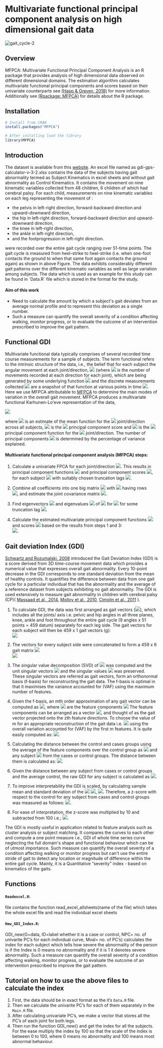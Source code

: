 
# Multivariate functional principal component analysis on high dimensional gait data

![gait_cycle-2](https://user-images.githubusercontent.com/72037180/120051152-6539ce00-c017-11eb-9de6-6d3547242e7c.png)

## Overview

MFPCA: Multivariate Functional Principal Component Analysis is an R package that provides analysis of high dimensional data observed on different dimensional domains. The estimation algorithm calculates multivariate functional principal components and scores based on their univariate counterparts see [(Happ & Greven, 2018)](https://doi.org/10.1080%2F01621459.2016.1273115) for more information. Additionally see [(Rpackage: MFPCA)](https://cran.r-project.org/web/packages/MFPCA/index.html) for details about the R package.

## Installation

```r
# Install from CRAN
install.packages("MFPCA")

# After installing load the library
library(MFPCA)
```

## Introduction
The dataset is available from this [website](https://wwrichard.net/resources/gps-map-and-gdi-calculators/). An excel file named as gdi-gps-calculator-v-3-2.xlsx contains the data of the subjects having gait abnormality termed as Subject Kinematics in excel sheets and without gait abnormality as Control Kinematics. It contains the movement on nine kinematic variables collected from 48 children, 6 children of which had cerebral palsy. For each child, measurements on nine kinematic variables on each leg representing the movement of :
<ul>
<li>the pelvis in left-right direction, forward-backward direction and upward-downward direction,</li>
<li>the hip in left-right direction, forward-backward direction and upward-downward direction,</li>
<li>the knee in left-right direction,</li>
<li>the ankle in left-right direction,</li>
<li>and the footprogression in left-right direction.</li>
</ul>
were recorded over the entire gait cycle ranging over 51-time points. The gait cycle is measured from heel-strike to heel-strike (i.e. when one-foot contacts the ground to when that same foot again contacts the ground again) as shown in above Figure. The data exhibits considerably different gait patterns over the different kinematic variables as well as large variation among subjects. The data which is used as an example for this study can be found in `Data.R` file which is stored in the format for the study.


#### Aim of this work
 <ul>
<li> Need to calculate the amount by which a subject's gait deviates from an average normal profile and to represent this deviation as a single number.</li>
<li> Such a measure can quantify the overall severity of a condition affecting walking, monitor progress, or to evaluate the outcome of an intervention prescribed to improve the gait pattern.</li>
</ul>

## Functional GDI
Multivariate functional data typically comprises of several recorded time course measurements for a sample of subjects. The term functional refers to the intrinsic structure of the data, i.e., the belief that for each subject the angular movement at each joint/direction, <img src="https://render.githubusercontent.com/render/math?math=%24j%3D1%2C%5Cldots%2CQ%24"> (where <img src="https://render.githubusercontent.com/render/math?math=%24Q%24"> is the number of movements recorded at each direction for each joint), which are being generated by some underlying function <img src="https://render.githubusercontent.com/render/math?math=%24X_%7Bj%7D%24"> and the discrete measurements collected <img src="https://render.githubusercontent.com/render/math?math=%24X_%7B1%7D(t_1)%2C%5Cldots%2CX_%7BQ%7D(t_%7BN%7D)%24"> are a snapshot of that function at various points in time <img src="https://render.githubusercontent.com/render/math?math=%24t_1%2C%5Cldots%2Ct_N%24">. 
Here we use MFPCA attributable to [MFPCA](https://doi.org/10.1080%2F01621459.2016.1273115) to determine the main modes of variation in the overall gait movement. MFPCA produces a multivariate functional Karhunen-Lo\'eve representation of the data, <br>

<img src="https://render.githubusercontent.com/render/math?math=%5Chat%7BX%7D_%7Bj%7D(t)%20%5Capprox%20%5Chat%7B%5Cmu%7D_%7Bj%7D(t)%2B%5Csum_%7Bw%3D1%7D%5E%7BW%7D%20%5Chat%7B%5Crho%7D_%7Bw%7D%5Chat%7B%5Cpsi%7D%5E%7B(j)%7D_%7Bw%7D(t)%2C"> <br>

where <img src="https://render.githubusercontent.com/render/math?math=%24%5Chat%7B%5Cmu%7D_%7Bj%7D(t)%24"> is an estimate of the mean function for the <img src="https://render.githubusercontent.com/render/math?math=%24j%5E%7Bth%7D%24"> joint/direction across all subjects, <img src="https://render.githubusercontent.com/render/math?math=%24%5Chat%7B%5Crho%7D_%7Bw%7D%24"> is the <img src="https://render.githubusercontent.com/render/math?math=%24w%5E%7Bth%7D%24"> principal component score and <img src="https://render.githubusercontent.com/render/math?math=%24%5Chat%7B%5Cpsi%7D%5E%7B(j)%7D_%7Bw%7D(t)%24"> is the <img src="https://render.githubusercontent.com/render/math?math=%24w%5E%7Bth%7D%24"> principal component function for the <img src="https://render.githubusercontent.com/render/math?math=%24j%5E%7Bth%7D%24"> joint/direction. The number of principal components <img src="https://render.githubusercontent.com/render/math?math=%24W%24"> is determined by the percentage of variance explained. <br>

#### Multivariate functional principal component analysis (MFPCA) steps:

1. Calculate a univariate FPCA for each joint/direction <img src="https://render.githubusercontent.com/render/math?math=%24j%3D1%2C%5Cldots%2CQ%24">. This results in principal component functions <img src="https://render.githubusercontent.com/render/math?math=%24%5Chat%7B%5Cphi%7D%5E%7Bj%7D_1%2C%5Cldots%2C%5Chat%7B%5Cphi%7D%5E%7Bj%7D_%7BK_j%7D%24"> and principal component scores <img src="https://render.githubusercontent.com/render/math?math=%24%5Chat%7B%5Cxi%7D%5E%7Bj%7D_1%2C%5Cldots%2C%5Chat%7B%5Cxi%7D%5E%7Bj%7D_%7BK_j%7D%24">, for each subject <img src="https://render.githubusercontent.com/render/math?math=%24i%3D1%2C%5Cldots%2CM%24"> with suitably chosen truncation lags <img src="https://render.githubusercontent.com/render/math?math=%24K_j%24">.  <br>

2. Combine all coefficients into one big matrix <img src="https://render.githubusercontent.com/render/math?math=%24%5CXi%20%5Cin%20%5Cmathbb%7BR%7D%5E%7BM%20%5Ctimes%20K_%7B%2B%7D%7D%24"> with <img src="https://render.githubusercontent.com/render/math?math=%24K_%7B%2B%7D%3DK_1%2C%5Cldots%2CK_Q%2C%24"> having rows <br> 
<img src="https://render.githubusercontent.com/render/math?math=%5CXi_%7Bi%7D%3D(%5Chat%7B%5Cxi%7D%5E%7Bi%2C1%7D_1%2C%5Cldots%2C%5Chat%7B%5Cxi%7D%5E%7Bi%2C1%7D_%7BK_1%7D%2C%5Cldots%2C%5Chat%7B%5Cxi%7D%5E%7Bi%2CQ%7D_1%2C%5Cldots%2C%5Chat%7B%5Cxi%7D%5E%7Bi%2CQ%7D_%7BK_Q%7D)">, and estimate the joint covariance matrix <img src="https://render.githubusercontent.com/render/math?math=%5Chat%7BZ%7D%3D%5Cfrac%7B1%7D%7BM-1%7D%5CXi%5E%7BT%7D%5CXi.">. 

3. Find eigenvectors <img src="https://render.githubusercontent.com/render/math?math=%24%5Chat%7Bc%7D_%7Bw%7D%24"> and eigenvalues <img src="https://render.githubusercontent.com/render/math?math=%24%5Chat%7B%5Cnu%7D_%7Bw%7D%24"> of <img src="https://render.githubusercontent.com/render/math?math=%24%5Chat%7BZ%7D%24"> for <img src="https://render.githubusercontent.com/render/math?math=%24w%3D1%2C%5Cldots%2CW%2C%24"> for some truncation lag <img src="https://render.githubusercontent.com/render/math?math=%24W%3CK_%7B%2B%7D%24">. <br>

4. Calculate the estimated multivariate principal component functions <img src="https://render.githubusercontent.com/render/math?math=%24%5Chat%7B%5Cpsi%7D_%7Bw%7D%24"> and scores <img src="https://render.githubusercontent.com/render/math?math=%24%5Chat%7B%5Crho%7D_%7Bi%2Cw%7D%24"> based on the results from steps 1 and 3:  <br> 
<img src="https://render.githubusercontent.com/render/math?math=%5Chat%7B%5Cpsi%7D%5E%7B(j)%7D_%7Bw%7D%3D%5Csum_%7Bk%3D1%7D%5E%7BK_%7Bj%7D%7D%5B%5Chat%7Bc%7D_%7Bw%7D%5D_%7Bk%7D%5E%7B(j)%7D%5Chat%7B%5Cphi%7D%5E%7B(j)%7D_k%2C%20%5Cquad%20%5Cmbox%7Band%7D%20%5Cquad%20%5Chat%7B%5Crho%7D_%7Bi%2Cw%7D%3D%5Csum_%7Bj%3D1%7D%5E%7BQ%7D%5Csum_%7Bk%3D1%7D%5E%7BK_%7Bj%7D%7D%5B%5Chat%7Bc%7D_%7Bw%7D%5D_%7Bk%7D%5E%7B(j)%7D%5Chat%7B%5Cxi%7D%5E%7Bi%2Cj%7D_k%2C%20%5Cquad%20%5Cmbox%7Bfor%7D%20%5Cquad%20j%3D1%2C%5Cldots%2CQ">.

## Gait deviation Index (GDI)

[Schwartz and Rozumalski, 2008](https://pubmed.ncbi.nlm.nih.gov/18565753/) introduced the Gait Deviation Index (GDI) is a score derived from 3D time-course movement data which provides a numerical value that expresses overall gait abnormality. Every 10-point decrease in the GDI corresponds to one standard deviation from the mean of healthy controls. It quantifies the difference between data from one gait cycle for a particular individual that has the abnormality and the average of a reference dataset from subjects exhibiting no gait abnormality. The GDI is used extensively to measure gait abnormality in children with cerebral palsy (CP)( [Massaad et al.,  2014](https://pubmed.ncbi.nlm.nih.gov/24079975/), [Molloy et al.,  2010](https://pubmed.ncbi.nlm.nih.gov/20226675/), [ Cimolin et al., 2011](https://pubmed.ncbi.nlm.nih.gov/21075594/) ).  <br> 

1. To calculate GDI, the data was first arranged as gait vectors (<img src="https://render.githubusercontent.com/render/math?math=%5Ctextbf%7Bg%7D">), which includes all the joints/ axis i.e. pelvic and hip angles in all three planes, knee, ankle and foot throughout the entire gait cycle (9 angles x 51 points = 459 datum) separately for each leg side. The gait vectors for each subject will then be 459 x 1 gait vectors (g): <br> 
<img src="https://render.githubusercontent.com/render/math?math=%5Ctextbf%7Bg%7D%20%3D%20%5B%5C%7Bpel%20x%5C%7D%2C%5C%7Bpel%20y%5C%7D%2C......%20%5C%7Bknee%20x%5C%7D%2C%5C%7Bfoot%20x%5C%7D%5D%5ET%20%5C%5C%20%20%20%20%20%20%20%20%20%20%20%20%20%20%20%20%0A%20%20%20%20%20%20%20%20%20%20%20%20%20%20%20%20%5Cquad%20%3D%20%5B%5C%7Bg_%7B1-51%7D%5C%7D%2C%5C%7Bg_%7B52-102%7D%5C%7D%2C.....%2C%20%5C%7Bg_%7B358-408%7D%5C%7D%2C%5C%7Bg_%7B409-459%7D%5C%7D%5D%5ET"> <br> 

4. The vectors for every subject side were concatenated to form a 459 x 6 gait matrix <img src="https://render.githubusercontent.com/render/math?math=%5Ctextbf%7BG%7D%3A"> <br> 
<img src="https://render.githubusercontent.com/render/math?math=%5Cbegin%7Bequation%7D%0A%5Ctextbf%7BG%7D%20%3D%20%5Cbegin%7Bbmatrix%7D%0A%0A%5Cbegin%7Bpmatrix%7D%20g%5E%7B1%7D_%7B1%7D%5C%5C%0Ag%5E%7B1%7D_%7B2%7D%5C%5C%0A%5Cvdots%5C%5C%0Ag%5E%7B1%7D_%7B459%7D%20%5Cend%7Bpmatrix%7D%0A%0A%5Cbegin%7Bpmatrix%7D%20g%5E%7B2%7D_%7B1%7D%5C%5C%0Ag%5E%7B2%7D_%7B2%7D%5C%5C%0A%5Cvdots%5C%5C%0Ag%5E%7B2%7D_%7B459%7D%20%5Cend%7Bpmatrix%7D%0A%5Ccdots%0A%5Cbegin%7Bpmatrix%7D%20g%5E%7B6%7D_%7B1%7D%5C%5C%0Ag%5E%7B6%7D_%7B2%7D%5C%5C%0A%5Cvdots%5C%5C%0Ag%5E%7B6%7D_%7B459%7D%20%5Cend%7Bpmatrix%7D%0A%0A%5Cend%7Bbmatrix%7D%0A%5Cend%7Bequation%7D"> <br> 

3. The singular value decomposition (SVD) of <img src="https://render.githubusercontent.com/render/math?math=%5Ctextbf%7BG%7D%0A%0A"> was computed and the unit singular vectors <img src="https://render.githubusercontent.com/render/math?math=%5C%7B%7B%5Chat%7B%5Ctextbf%7Bf%7D%7D_%7B1%7D%2C%20%5Chat%7B%5Ctextbf%7Bf%7D%7D_%7B2%7D%2C%20%5Chat%7B%5Ctextbf%7Bf%7D%7D_%7B3%7D%2C%5Cldots%2C%5Chat%7B%5Ctextbf%7Bf%7D%7D_%7B459%7D%7D%5C%7D%0A"> and the singular values <img src="https://render.githubusercontent.com/render/math?math=%5C%7B%5Clambda_%7B1%7D%2C%20%5Clambda_%7B2%7D%2C%20%5Clambda_%7B2%7D%2C%5Cldots%2C%20%5Clambda_%7B459%7D%5C%7D"> was preserved. These singular vectors are referred as gait vectors, form an orthonormal basis (f-basis) for reconstructing the gait data. The f-basis is optimal in that it maximises the variance accounted for (VAF) using the maximum number of features.

4. Given the f-basis, an mth order approximation of any gait vector can be computed as <img src="https://render.githubusercontent.com/render/math?math=%24%5Cwidetilde%7Bg%7D%5Em%20%3D%20%5Csum_%7BZ%3D1%7D%5E%7Bm%7D%20c_z%20%5Chat%7B%5Ctextbf%7Bf%7D%7D_%7Bz%7D%24">, where <img src="https://render.githubusercontent.com/render/math?math=%24c_z%24"> are the feature components <img src="https://render.githubusercontent.com/render/math?math=c_z%3D%20%5Ctextbf%7Bg%7D%20%5Ccdot%20%5Chat%7B%5Ctextbf%7Bf%7D%7D_%7Bz%7D">
The feature components can be arranged as a vector <img src="https://render.githubusercontent.com/render/math?math=%24c%20%3D%20(c_1%2C%20c_2%2C%20%5Cldots%2Cc_m)%24">, and thought of as the gait vector projected onto the zth feature directions. To choose the value of m for an appropriate reconstruction of the gait data i.e. <img src="https://render.githubusercontent.com/render/math?math=%24m%3D%20m_%7Bcrit%7D%24"> using the overall variation accounted for (VAF) by the first m features. It is quite easily computed as:
<img src="https://render.githubusercontent.com/render/math?math=%24VAF_m%20%3D%5Cfrac%7B%5Csum_%7Bi%3D1%7D%5E%7Bm%7D%5Clambda_%7Bi%7D%5E%7B2%7D%7D%7B%5Csum_%7Bj%3D1%7D%5E%7B459%7D%5Clambda_%7Bj%7D%5E%7B2%7D%7D%24">.

5. Calculating the distance between the control and cases groups using the average of the feature components over the control group as <img src="https://render.githubusercontent.com/render/math?math=%24%5Cbar%7Bc%7D%5E%7Bcontrol%7D%24"> and any subject <img src="https://render.githubusercontent.com/render/math?math=%24c%5Ea%24"> from the cases or control groups. The distance between them is calculated as: <img src="https://render.githubusercontent.com/render/math?math=d%5E%7B%5Ctext%7Ba%2C%20control%7D%7D%20%3D%7C%7C%20c%5E%7B%5Ctext%7Ba%7D%7D%20-%20%5Cbar%7Bc%7D%5E%7B%5Ctext%7Bcontrol%7D%7D%20%7C%7C">.

6. Given the distance between any subject from cases or control groups and the average control, the raw GDI for any subject is calculated as
<img src="https://render.githubusercontent.com/render/math?math=GDI%5E%7B%5Ctext%7Ba%7D%7D_%7B%5Ctext%7Baverage%20control%7D%7D%20%3D%20%5Cln%7B(d%5E%7B%5Ctext%7Ba%2C%20average%20control%7D%7D%7D)%5C%5C%0A%20%20%3D%5Cln%7B%7C%7C%20c%5E%7B%5Ctext%7Ba%7D%7D%20-%20%5Cbar%7Bc%7D%5E%7B%5Ctext%7Bcontrol%7D%7D%20%7C%7C%7D">.

7.  To improve interpretability the GDI is scaled, by calculating sample mean and standard deviation of the <img src="https://render.githubusercontent.com/render/math?math=%24GDI_%7B%5Ctext%7Baverage%20control%7D%7D%5E%7Ba%7D%24"> <img src="https://render.githubusercontent.com/render/math?math=%24(Mean(GDI%5E%7B%5Ctext%7Ba%7D%7D_%7B%5Ctext%7Baverage%20control%7D%7D)%24">,  <img src="https://render.githubusercontent.com/render/math?math=%24S.D.(GDI%5E%7B%5Ctext%7Ba%7D%7D_%7B%5Ctext%7Baverage%20control%7D%7D))%24">. Therefore, a z-score with respect to the control for any subject from cases and control groups was measured as follows:
<img src="https://render.githubusercontent.com/render/math?math=%5Cbegin%7Bequation%7D%0A%20zGDI%5E%7B%5Ctext%7Ba%7D%7D_%7B%5Ctext%7Baverage%20control%7D%7D%20%3D%20%5Cfrac%7B(GDI%5E%7B%5Ctext%7Ba%7D%7D_%7B%5Ctext%7Baverage%20control%7D%7D%20-%20Mean(GDI%5E%7B%5Ctext%7Ba%7D%7D_%7B%5Ctext%7Baverage%20control%7D%7D)%7D%7BS.D.(GDI%5E%7B%5Ctext%7Ba%7D%7D_%7B%5Ctext%7Baverage%20control%7D%7D)%7D%0A%20%20%5Cend%7Bequation%7D">.


8. For ease of interpretation, the z-score was multiplied by 10 and subtracted from 100 i.e.; <img src="https://render.githubusercontent.com/render/math?math=GDI%5E%7B%5Ctext%7Ba%7D%7D_%7B%5Ctext%7Baverage%20control%7D%7D%3D100%20-%20zGDI%5E%7B%5Ctext%7Ba%7D%7D_%7B%5Ctext%7Baverage%20control%7D%7D%20">.

The GDI is mostly useful in application related to feature analysis such as cluster analysis or subject matching. It compares the curves to each other and compute a one point measure i.e., GDI of whole time series curve neglecting the full domain's shape and functional behaviour which can be of utmost importance. Such measure can quantify the overall severity of a condition affecting walking or monitor progress but can't use the entire stride of gait to detect any location or magnitude of difference within the entire gait cycle. Mainly, it is a Quantitative “severity” index - based on kinematics of the gaits.

## Functions

#### `Readexcel.R`:
file contains the function read_excel_allsheets(name of the file) which takes the whole excel file and read the individual excel sheets

#### `New_GDI_Index.R`:
GDI_new(G=data, ID=label whether it is a case or control, NPC= no. of univarite PC’s for each individual curve, Mval= no. of PC’s) calculates the index for each subject which tells how severe the abnormality of the person is if the Index is 0 means no abnormality and if it is 1 it denotes severe abnormality. Such a measure can quantify the overall severity of a condition affecting walking, monitor progress, or to evaluate the outcome of an intervention prescribed to improve the gait pattern.



## Tutorial on how to use the above files to calculate the index

1. First, the data should be in exact format as the it’s `Data.R` file.
2. Then we calculate the univarite PC’s for each of them separately in the `Main.R` file.
3. After calculating univariate PC’s, we make a vector that stores all the PC’s of each joint for both legs.
4. Then run the function GDI_new() and get the index for all the subjects. For the ease multiply the index by 100 so that the scale of the index is between 0 to 100, where 0 means no abnormality and 100 means most abnormal behaviour.


